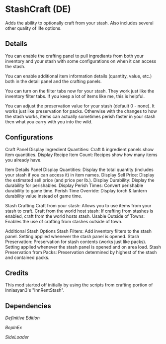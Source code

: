 # StashCraft (DE)

Adds the ability to optionally craft from your stash.  Also includes several other quality of life options.

## Details

You can enable the crafting panel to pull ingrediants from both your inventory and your stash with some configurations on when it can access the stash.

You can enable additional item information details (quantity, value, etc.) both in the detail panel and the crafting panels.

You can turn on the filter tabs now for your stash.  They work just like the inventory filter tabs.  If you keep a lot of items like me, this is helpful.

You can adjust the preservation value for your stash (default 0 - none).  It works just like preservation for packs.  Otherwise with the changes to how the stash works, items can actually sometimes perish faster in your stash then what you carry with you into the wild.

## Configurations

Craft Panel
Display Ingredient Quantities:  Craft & ingredient panels show item quantities.
Display Recipe Item Count:  Recipes show how many items you already have.

Item Details Panel
Display Quantities:  Display the total quantity (includes your stash if you can access it) in item names.
Display Sell Price:  Display the estimated sell price (and price per lb.).
Display Durability:  Display the durability for perishables.
Display Perish Times:  Convert perishable durability to game time.
Perish Time Override:  Display torch & lantern durability value instead of game time.

Stash Crafting
Craft from your stash:  Allows you to use items from your stash to craft.
Craft from the world host stash:  If crafting from stashes is enabled, craft from the world hosts stash.
Usable Outside of Towns:  Enables the use of crafting from stashes outside of town.

Additional Stash Options
Stash Filters:  Add inventory filters to the stash panel.  Setting applied whenever the stash panel is opened.
Stash Preservation:  Preservation for stash contents (works just like packs). Setting applied whenever the stash panel is opened and on area load.
Stash Preservation from Packs:  Preservation determined by highest of the stash and contained packs.

## Credits

This mod started off initially by using the scripts from crafting portion of Innlasyan3's "InnRentStash".

## Dependencies

_Definitive Edition_

_BepInEx_

_SideLoader_
